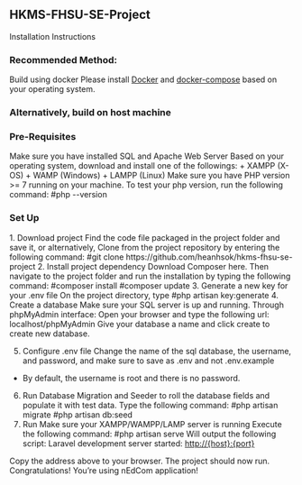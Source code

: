 ## HKMS-FHSU-SE-Project 
Installation Instructions

<h3>Recommended Method:</h3>
Build using docker
Please install <a href="https://docs.docker.com/install/">Docker</a> and <a href="https://docs.docker.com/compose/install/">docker-compose</a> based on your operating system.


<h3>Alternatively, build on host machine</h3>
<h3>Pre-Requisites</h3>
Make sure you have installed SQL and Apache Web Server
Based on your operating system, download and install one of the followings:
+ XAMPP (X-OS)
+ WAMP (Windows)
+ LAMPP (Linux)
Make sure you have PHP version >= 7 running on your machine. To test your php version, run the following command:
  #php --version

<h3>Set Up</h3>
1. Download project
Find the code file packaged in the project folder and save it,
or alternatively,
Clone from the project repository by entering the following command:
  #git clone https://github.com/heanhsok/hkms-fhsu-se-project 
2. Install project dependency
Download Composer here. Then navigate to the project folder and run the installation by typing the following command:
  #composer install
  #composer update
3. Generate a new key for your .env file
On the project directory, type
  #php artisan key:generate
4. Create a database
Make sure your SQL server is up and running.
Through phpMyAdmin interface:
Open your browser and type the following url: localhost/phpMyAdmin
Give your database a name and click create to create new database.

5. Configure .env file
Change the name of the sql database, the username, and password, and make sure to save as .env and not .env.example
* By default, the username is root and there is no password.

6. Run Database Migration and Seeder to roll the database fields and populate it with test data.
Type the following command:
  #php artisan migrate
  #php artisan db:seed
7. Run
Make sure your XAMPP/WAMPP/LAMP server is running
Execute the following command:
  #php artisan serve
Will output the following script:
Laravel development server started: <http://{host}:{port}>

Copy the address above to your browser. The project should now run.
Congratulations! You’re using nEdCom application!
